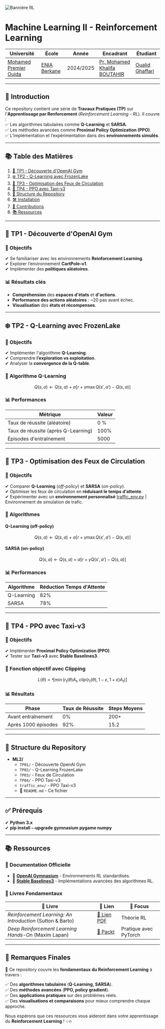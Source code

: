![Bannière RL](https://github.com/user-attachments/assets/0287455f-2de3-4241-91fc-e5ecb3ccbb55)

# Machine Learning II - Reinforcement Learning

<div align="center">

| Université | École | Année | Encadrant | Étudiant |
|------------|-------|-------|-----------|----------|
| [Mohamed Premier Oujda](https://www.univ-oujda.ac.ma/) | [ENIA Berkane](https://www.eniab.ma/) | 2024/2025 | [Pr. Mohamed Khalifa BOUTAHIR](mailto:email@example.com) | [Oualid Ghaffari](mailto:walid.ghiffario@gmail.com) |

</div>

---

## 📖 Introduction  
Ce repository contient une série de **Travaux Pratiques (TP)** sur l'**Apprentissage par Renforcement** (*Reinforcement Learning - RL*). Il couvre :  
✅ Les algorithmes tabulaires comme **Q-Learning** et **SARSA**.  
✅ Les méthodes avancées comme **Proximal Policy Optimization (PPO)**.  
✅ L’implémentation et l’expérimentation dans des **environnements simulés**.  

---

## 📚 Table des Matières  
1. [🔹 TP1 - Découverte d'OpenAI Gym]([#-TP01.ipynb])  
2. [❄️ TP2 - Q-Learning avec FrozenLake](#-tp2---q-learning-avec-frozenlake)  
3. [🚦 TP3 - Optimisation des Feux de Circulation](#-tp3---optimisation-des-feux-de-circulation)  
4. [🚖 TP4 - PPO avec Taxi-v3](#-tp4---ppo-avec-taxi-v3)  
5. [📂 Structure du Repository](#-structure-du-repository)  
6. [🛠️ Installation](#-installation)  
7. [🤝 Contributions](#-contributions)  
8. [📚 Ressources](#-ressources)  
---

## 🔹 TP1 - Découverte d'OpenAI Gym  

### 🎯 Objectifs  
✔ Se familiariser avec les environnements **Reinforcement Learning**.  
✔ Explorer l’environnement **CartPole-v1**.  
✔ Implémenter des **politiques aléatoires**.  

### 📊 Résultats clés  
- **Compréhension** des **espaces d'états** et **d'actions**.  
- **Performance des actions aléatoires** : ~20 pas avant échec.  
- **Visualisation** des **états et récompenses**.  

---

## ❄️ TP2 - Q-Learning avec FrozenLake  

### 🎯 Objectifs  
✔ Implémenter l'algorithme **Q-Learning**.  
✔ Comprendre **l’exploration vs exploitation**.  
✔ Analyser la **convergence de la Q-table**.  

### 🔢 Algorithme Q-Learning  
$$ Q(s,a) ← Q(s,a) + α[r + γ \max Q(s',a') - Q(s,a)] $$  

### 📊 Performances  

| Métrique                        | Valeur |
|---------------------------------|--------|
| Taux de réussite (aléatoire)    | 0 %   |
| Taux de réussite (après Q-Learning) | 100%   |
| Épisodes d'entraînement         | 5000   |

---

## 🚦 TP3 - Optimisation des Feux de Circulation  

### 🎯 Objectifs  
✔ Comparer **Q-Learning** (*off-policy*) et **SARSA** (*on-policy*).  
✔ Optimiser les feux de circulation en **réduisant le temps d’attente**.  
✔ Expérimenter avec un **environnement personnalisé**  [traffic_env.py](./traffic_env.py) | Environnement de simulation de trafic.    

### 🔢 Algorithmes  

#### **Q-Learning (off-policy)**  
$$ Q(s,a) ← Q(s,a) + α[r + γ \max Q(s',a') - Q(s,a)] $$  

#### **SARSA (on-policy)**  
$$ Q(s,a) ← Q(s,a) + α[r + γ Q(s',a') - Q(s,a)] $$  

### 📊 Performances  

| Algorithme  | Réduction Temps d'Attente |
|------------|--------------------------|
| Q-Learning | 82%                      |
| SARSA      | 78%                      |

---

## 🚖 TP4 - PPO avec Taxi-v3  

### 🎯 Objectifs  
✔ Implémenter **Proximal Policy Optimization (PPO)**.  
✔ Tester sur **Taxi-v3** avec **Stable Baselines3**.  

### 🔢 Fonction objectif avec Clipping  
$$ L(θ) = ᵜ[\min(r_t(θ)A_t, clip(r_t(θ), 1-ε, 1+ε)A_t)] $$  

### 📊 Résultats  

| Phase              | Taux de Réussite | Steps Moyens |
|-------------------|----------------|-------------|
| Avant entraînement | 0%             | 200+        |
| Après 1000 épisodes | 92%            | 15.2        |

---

## 📂 Structure du Repository  

- **ML2/**  
  - `TP01/` - Découverte OpenAI Gym  
  - `TP02/` - Q-Learning FrozenLake  
  -  `TP03/` - Feux de Circulation  
  -  `TP04/` - PPO Taxi-v3
  -  `traffic_env/` - PPO Taxi-v3  
  - 📄 `README.md` - Ce fichier  


---
## ✅ Prérequis  
✔ **Python 3.x**  
✔ **pip install --upgrade gymnasium pygame numpy**  

---

## 📚 Ressources  

### 📖 Documentation Officielle  

- 📌 [**OpenAI Gymnasium**](https://gymnasium.farama.org/) - Environnements RL standardisés.  
- 📌 [**Stable Baselines3**](https://stable-baselines3.readthedocs.io/) - Implémentations avancées des algorithmes RL.  

### 📕 Livres Fondamentaux  

| 📘 Livre | 🔗 Lien | 🎯 Focus |
|----------|--------|---------|
| *Reinforcement Learning: An Introduction* (Sutton & Barto) | [📄 Lien PDF](http://incompleteideas.net/book/RLbook2020.pdf) | Théorie RL |
| *Deep Reinforcement Learning Hands-On* (Maxim Lapan) | [🔗 Packt](https://www.packtpub.com/product/deep-reinforcement-learning-hands-on-second-edition/9781838826994) | Pratique avec PyTorch |

---

## 📝 Remarques Finales  

📌 Ce repository couvre les **fondamentaux du Reinforcement Learning** à travers :  

✅ Des **algorithmes tabulaires** (**Q-Learning, SARSA**).  
✅ Des **méthodes avancées** (**PPO, policy gradient**).  
✅ Des **applications pratiques** sur des problèmes réels.  
✅ Des **visualisations et comparaisons** pour mieux comprendre chaque approche.  

Nous espérons que ces ressources vous aideront dans votre apprentissage du **Reinforcement Learning** ! 💡🔥
